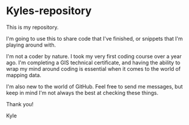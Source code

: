 # Kyles-repository

This is my repository.

I'm going to use this to share code that I've finished, or snippets that I'm playing around with.

I'm not a coder by nature. I took my very first coding course over a year ago. I'm completing a GIS technical certificate, and having the ability to wrap my mind around coding is essential when it comes to the world of mapping data.

I'm also new to the world of GitHub. Feel free to send me messages, but keep in mind I'm not always the best at checking these things.

Thank you!

Kyle
